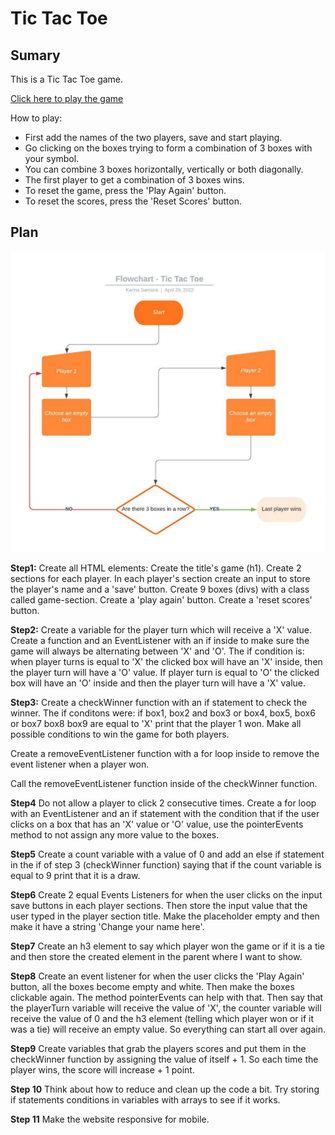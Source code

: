 # Tic Tac Toe

## Sumary

This is a Tic Tac Toe game.

<a href="https://karina-santana.github.io/tic-tac-toe/">Click here to play the game</a>

How to play:

- First add the names of the two players, save and start playing.
- Go clicking on the boxes trying to form a combination of 3 boxes with your symbol.
- You can combine 3 boxes horizontally, vertically or both diagonally.
- The first player to get a combination of 3 boxes wins.
- To reset the game, press the 'Play Again' button.
- To reset the scores, press the 'Reset Scores' button.

## Plan

<img src="./images/Flowchart-Tic-Tac-Toe.jpeg">

**Step1:**
Create all HTML elements:
Create the title's game (h1).
Create 2 sections for each player.
In each player's section create an input to store the player's name and a 'save' button.
Create 9 boxes (divs) with a class called game-section.
Create a 'play again' button.
Create a 'reset scores' button.

**Step2:**
Create a variable for the player turn which will receive a 'X' value.
Create a function and an EventListener with an if inside to make sure the game will always be alternating between 'X' and 'O'. 
The if condition is: when player turns is equal to 'X' the clicked box will have an 'X' inside, then the player turn will have a 'O' value. If player turn is equal to 'O' the clicked box will have an 'O' inside and then the player turn will have a 'X' value. 

**Step3:**
Create a checkWinner function with an if statement to check the winner. 
The if conditons were: if box1, box2 and box3 or box4, box5, box6 or box7 box8 box9 are equal to 'X' print that the player 1 won.
Make all possible conditions to win the game for both players.

Create a removeEventListener function with a for loop inside to remove the event listener when a player won.

Call the removeEventListener function inside of the checkWinner function.

**Step4**
Do not allow a player to click 2 consecutive times.
Create a for loop with an EventListener and an if statement with the condition that if the user clicks on a box that has an 'X' value or 'O' value, use the pointerEvents method to not assign any more value to the boxes.

**Step5**
Create a count variable with a value of 0 and add an else if statement in the if of step 3 (checkWinner function) saying that if the count variable is equal to 9 print that it is a draw.

**Step6**
Create 2 equal Events Listeners for when the user clicks on the input save buttons in each player sections. Then store the input value that the user typed in the player section title. Make the placeholder empty and then make it have a string 'Change your name here'.

**Step7**
Create an h3 element to say which player won the game or if it is a tie and then store the created element in the parent where I want to show.

**Step8**
Create an event listener for when the user clicks the 'Play Again' button, all the boxes become empty and white. Then make the boxes clickable again. The method pointerEvents can help with that. Then say that the playerTurn variable will receive the value of 'X', the counter variable will receive the value of 0 and the h3 element (telling which player won or if it was a tie) will receive an empty value. So everything can start all over again.

**Step9**
Create variables that grab the players scores and put them in the checkWinner function by assigning the value of itself + 1.
So each time the player wins, the score will increase + 1 point.

**Step 10**
Think about how to reduce and clean up the code a bit. Try storing if statements conditions in variables with arrays to see if it works.

**Step 11**
Make the website responsive for mobile.
